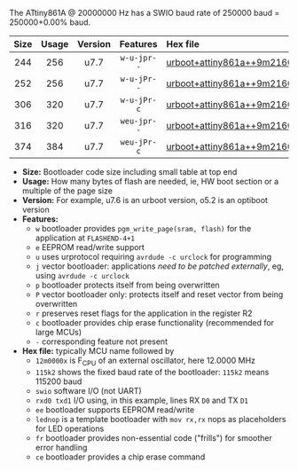 The ATtiny861A @ 20000000 Hz has a SWIO baud rate of 250000 baud = 250000+0.00% baud.

|Size|Usage|Version|Features|Hex file|
|:-:|:-:|:-:|:-:|:--|
|244|256|u7.7|`w-u-jpr--`|[urboot+attiny861a++9m2160x++115k2_swio_rxb0_txb1_lednop.hex](https://raw.githubusercontent.com/stefanrueger/urboot.hex/main/mcus/attiny861a/external_oscillator/fcpu++9m2160_Hz/br++115k2_bps/urboot+attiny861a++9m2160x++115k2_swio_rxb0_txb1_lednop.hex)|
|252|256|u7.7|`w-u-jPr--`|[urboot+attiny861a++9m2160x++115k2_swio_rxb0_txb1.hex](https://raw.githubusercontent.com/stefanrueger/urboot.hex/main/mcus/attiny861a/external_oscillator/fcpu++9m2160_Hz/br++115k2_bps/urboot+attiny861a++9m2160x++115k2_swio_rxb0_txb1.hex)|
|306|320|u7.7|`w-u-jPr-c`|[urboot+attiny861a++9m2160x++115k2_swio_rxb0_txb1_lednop_fr_ce.hex](https://raw.githubusercontent.com/stefanrueger/urboot.hex/main/mcus/attiny861a/external_oscillator/fcpu++9m2160_Hz/br++115k2_bps/urboot+attiny861a++9m2160x++115k2_swio_rxb0_txb1_lednop_fr_ce.hex)|
|316|320|u7.7|`weu-jpr--`|[urboot+attiny861a++9m2160x++115k2_swio_rxb0_txb1_ee_lednop.hex](https://raw.githubusercontent.com/stefanrueger/urboot.hex/main/mcus/attiny861a/external_oscillator/fcpu++9m2160_Hz/br++115k2_bps/urboot+attiny861a++9m2160x++115k2_swio_rxb0_txb1_ee_lednop.hex)|
|374|384|u7.7|`weu-jPr-c`|[urboot+attiny861a++9m2160x++115k2_swio_rxb0_txb1_ee_lednop_fr_ce.hex](https://raw.githubusercontent.com/stefanrueger/urboot.hex/main/mcus/attiny861a/external_oscillator/fcpu++9m2160_Hz/br++115k2_bps/urboot+attiny861a++9m2160x++115k2_swio_rxb0_txb1_ee_lednop_fr_ce.hex)|

- **Size:** Bootloader code size including small table at top end
- **Usage:** How many bytes of flash are needed, ie, HW boot section or a multiple of the page size
- **Version:** For example, u7.6 is an urboot version, o5.2 is an optiboot version
- **Features:**
  + `w` bootloader provides `pgm_write_page(sram, flash)` for the application at `FLASHEND-4+1`
  + `e` EEPROM read/write support
  + `u` uses urprotocol requiring `avrdude -c urclock` for programming
  + `j` vector bootloader: applications *need to be patched externally*, eg, using `avrdude -c urclock`
  + `p` bootloader protects itself from being overwritten
  + `P` vector bootloader only: protects itself and reset vector from being overwritten
  + `r` preserves reset flags for the application in the register R2
  + `c` bootloader provides chip erase functionality (recommended for large MCUs)
  + `-` corresponding feature not present
- **Hex file:** typically MCU name followed by
  + `12m0000x` is F<sub>CPU</sub> of an external oscillator, here 12.0000 MHz
  + `115k2` shows the fixed baud rate of the bootloader: `115k2` means 115200 baud
  + `swio` software I/O (not UART)
  + `rxd0 txd1` I/O using, in this example, lines RX `D0` and TX `D1`
  + `ee` bootloader supports EEPROM read/write
  + `lednop` is a template bootloader with `mov rx,rx` nops as placeholders for LED operations
  + `fr` bootloader provides non-essential code ("frills") for smoother error handling
  + `ce` bootloader provides a chip erase command
